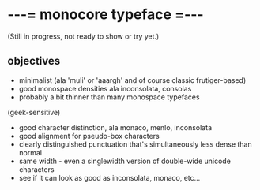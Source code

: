 # ---= monocore typeface =---

(Still in progress, not ready to show or try yet.)

## objectives
* minimalist (ala 'muli' or 'aaargh' and of course classic frutiger-based)
* good monospace densities ala inconsolata, consolas
* probably a bit thinner than many monospace typefaces

(geek-sensitive)

* good character distinction, ala monaco, menlo, inconsolata
* good alignment for pseudo-box characters
* clearly distinguished punctuation that's simultaneously less dense than
  normal
* same width - even a singlewidth version of double-wide unicode characters
* see if it can look as good as inconsolata, monaco, etc...
